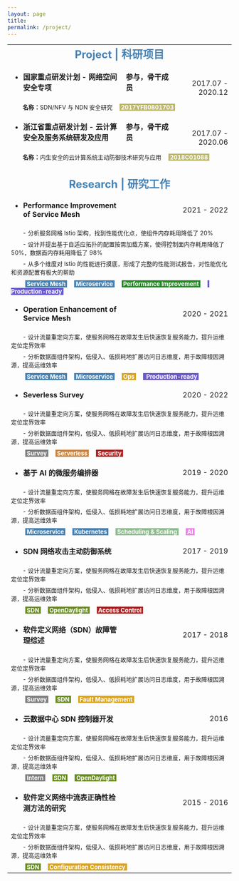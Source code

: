 ```yaml
---
layout: page
title: 
permalink: /project/
---
```


<table>
  <tr>
    <td align="center" colspan="4"><font size=5 color='steelBlue'><strong>Project | 科研项目</strong></font></td>
  </tr>
  
  <tr>
    <td align="left"><ul><li><font size=3><strong>国家重点研发计划&nbsp;-&nbsp;网络空间安全专项</strong></font></li></ul></td>
    <td align="left"><font size=3><strong>参与，骨干成员&emsp;&nbsp;</strong></font></td>
    <td align="right" rowspan="2"><font size=3>2017.07&nbsp;-&nbsp;2020.12</font></td>
  </tr>
  <tr>
    <td align="left" colspan="3"><font size=2>&emsp;&emsp;<strong>名称：</strong>SDN/NFV 与 NDN 安全研究</font>&emsp;<font size=2 style="background: darkkhaki" color='#ffffff'>&nbsp;<strong>2017YFB0801703</strong>&nbsp;</font></td>
  </tr>
  
  <tr>
    <td align="left"><ul><li><font size=3><strong>浙江省重点研发计划&nbsp;-&nbsp;云计算安全及服务系统研发及应用&emsp;&nbsp;</strong></font></li></ul></td>
    <td align="left"><font size=3><strong>参与，骨干成员</strong></font></td>
    <td align="right" rowspan="2"><font size=3>2017.07&nbsp;-&nbsp;2020.06</font></td>
  </tr>
  <tr>
    <td align="left" colspan="3"><font size=2>&emsp;&emsp;<strong>名称：</strong>内生安全的云计算系统主动防御技术研究与应用</font>&emsp;<font size=2 style="background: darkkhaki" color='#ffffff'>&nbsp;<strong>2018C01088</strong>&nbsp;</font></td>
  </tr>
  
  <tr>
    <td align="center" colspan="4">&emsp; </td>
  </tr>

  <tr>
    <td align="center" colspan="4"><font size=5 color='steelBlue'><strong>Research | 研究工作</strong></font></td>
  </tr>
  
  <tr>
    <td align="left"><ul><li><font size=3><strong>Performance Improvement of Service Mesh</strong></font></li></ul></td>
    <td align="left">&emsp;&emsp;&emsp;&emsp;&emsp;&emsp;</td>
    <td align="right"><font size=3>2021&nbsp;-&nbsp;2022</font></td>
  </tr>
  <tr>
    <td align="left" colspan="4"><font size=2>&emsp;&emsp;-&nbsp;分析服务网格 Istio 架构，找到性能优化点，使组件内存耗用降低了 20%</font></td>
  </tr>
  <tr>
    <td align="left" colspan="4"><font size=2>&emsp;&emsp;-&nbsp;设计并提出基于自适应拓扑的配置按需加载方案，使得控制面内存耗用降低了 50%，数据面内存耗用降低了 98%</font></td>
  </tr>
  <tr>
    <td align="left" colspan="4"><font size=2>&emsp;&emsp;-&nbsp;从多个维度对 Istio 的性能进行摸底，形成了完整的性能测试报告，对性能优化和资源配置有极大的帮助</font></td>
  </tr>
  <tr>
    <td align="left" colspan="4">&emsp;&emsp;<font size=2 style="background: steelBlue" color='#ffffff'>&nbsp;<strong>Service Mesh</strong>&nbsp;</font>&emsp;<font size=2 style="background: steelBlue" color='#ffffff'>&nbsp;<strong>Microservice</strong>&nbsp;</font>&emsp;<font size=2 style="background: forestgreen" color='#ffffff'>&nbsp;<strong>Performance Improvement</strong>&nbsp;</font>&emsp;<font size=2 style="background: slateBlue" color='#ffffff'>&nbsp;<strong> Production-ready</strong>&nbsp;</font></td>
  </tr>
  
  <tr>
    <td align="left"><ul><li><font size=3><strong>Operation Enhancement of Service Mesh</strong></font></li></ul></td>
    <td align="left">&emsp;&emsp;&emsp;&emsp;&emsp;&emsp;</td>
    <td align="right"><font size=3>2020&nbsp;-&nbsp;2021</font></td>
  </tr>
  <tr>
    <td align="left" colspan="4"><font size=2>&emsp;&emsp;-&nbsp;设计流量重定向方案，使服务网格在故障发生后快速恢复服务能力，提升运维定位定界效率</font></td>
  </tr>
  <tr>
    <td align="left" colspan="4"><font size=2>&emsp;&emsp;-&nbsp;分析数据面组件架构，低侵入、低损耗地扩展访问日志维度，用于故障根因溯源，提高运维效率</font></td>
  </tr>
  <tr>
    <td align="left" colspan="4">&emsp;&emsp;<font size=2 style="background: steelBlue" color='#ffffff'>&nbsp;<strong>Service Mesh</strong>&nbsp;</font>&emsp;<font size=2 style="background: steelBlue" color='#ffffff'>&nbsp;<strong>Microservice</strong>&nbsp;</font>&emsp;<font size=2 style="background: goldEnrod" color='#ffffff'>&nbsp;<strong>Ops</strong>&nbsp;</font>&emsp;<font size=2 style="background: slateBlue" color='#ffffff'>&nbsp;<strong> Production-ready</strong>&nbsp;</font></td>
  </tr>
  
  <tr>
    <td align="left"><ul><li><font size=3><strong>Severless Survey</strong></font></li></ul></td>
    <td align="left">&emsp;&emsp;&emsp;&emsp;&emsp;&emsp;</td>
    <td align="right"><font size=3>2020&nbsp;-&nbsp;2022</font></td>
  </tr>
  <tr>
    <td align="left" colspan="4"><font size=2>&emsp;&emsp;-&nbsp;设计流量重定向方案，使服务网格在故障发生后快速恢复服务能力，提升运维定位定界效率</font></td>
  </tr>
  <tr>
    <td align="left" colspan="4"><font size=2>&emsp;&emsp;-&nbsp;分析数据面组件架构，低侵入、低损耗地扩展访问日志维度，用于故障根因溯源，提高运维效率</font></td>
  </tr>
  <tr>
    <td align="left" colspan="4">&emsp;&emsp;<font size=2 style="background: gray" color='#ffffff'>&nbsp;<strong>Survey</strong>&nbsp;</font>&emsp;<font size=2 style="background: peru" color='#ffffff'>&nbsp;<strong>Serverless</strong>&nbsp;</font>&emsp;<font size=2 style="background: fireBrick" color='#ffffff'>&nbsp;<strong>Security</strong>&nbsp;</font></td>
  </tr>
  
  <tr>
    <td align="left"><ul><li><font size=3><strong>基于 AI 的微服务编排器</strong></font></li></ul></td>
    <td align="left">&emsp;&emsp;&emsp;&emsp;&emsp;&emsp;</td>
    <td align="right"><font size=3>2019&nbsp;-&nbsp;2020</font></td>
  </tr>
  <tr>
    <td align="left" colspan="4"><font size=2>&emsp;&emsp;-&nbsp;设计流量重定向方案，使服务网格在故障发生后快速恢复服务能力，提升运维定位定界效率</font></td>
  </tr>
  <tr>
    <td align="left" colspan="4"><font size=2>&emsp;&emsp;-&nbsp;分析数据面组件架构，低侵入、低损耗地扩展访问日志维度，用于故障根因溯源，提高运维效率</font></td>
  </tr>
  <tr>
    <td align="left" colspan="4">&emsp;&emsp;<font size=2 style="background: steelBlue" color='#ffffff'>&nbsp;<strong>Microservice</strong>&nbsp;</font>&emsp;<font size=2 style="background: steelBlue" color='#ffffff'>&nbsp;<strong>Kubernetes</strong>&nbsp;</font>&emsp;<font size=2 style="background: DarkSeaGreen" color='#ffffff'>&nbsp;<strong>Scheduling & Scaling</strong>&nbsp;</font>&emsp;<font size=2 style="background: Violet" color='#ffffff'>&nbsp;<strong>AI</strong>&nbsp;</font></td>
  </tr>
  
  <tr>
    <td align="left"><ul><li><font size=3><strong>SDN 网络攻击主动防御系统</strong></font></li></ul></td>
    <td align="left">&emsp;&emsp;&emsp;&emsp;&emsp;&emsp;</td>
    <td align="right"><font size=3>2017&nbsp;-&nbsp;2019</font></td>
  </tr>
  <tr>
    <td align="left" colspan="4"><font size=2>&emsp;&emsp;-&nbsp;设计流量重定向方案，使服务网格在故障发生后快速恢复服务能力，提升运维定位定界效率</font></td>
  </tr>
  <tr>
    <td align="left" colspan="4"><font size=2>&emsp;&emsp;-&nbsp;分析数据面组件架构，低侵入、低损耗地扩展访问日志维度，用于故障根因溯源，提高运维效率</font></td>
  </tr>
  <tr>
    <td align="left" colspan="4">&emsp;&emsp;<font size=2 style="background: OliveDrab" color='#ffffff'>&nbsp;<strong>SDN</strong>&nbsp;</font>&emsp;<font size=2 style="background: OliveDrab" color='#ffffff'>&nbsp;<strong>OpenDaylight</strong>&nbsp;</font>&emsp;<font size=2 style="background: fireBrick" color='#ffffff'>&nbsp;<strong>Access Control</strong>&nbsp;</font></td>
  </tr>
  
  <tr>
    <td align="left"><ul><li><font size=3><strong>软件定义网络（SDN）故障管理综述</strong></font></li></ul></td>
    <td align="left">&emsp;&emsp;&emsp;&emsp;&emsp;&emsp;</td>
    <td align="right"><font size=3>2017&nbsp;-&nbsp;2018</font></td>
  </tr>
  <tr>
    <td align="left" colspan="4"><font size=2>&emsp;&emsp;-&nbsp;设计流量重定向方案，使服务网格在故障发生后快速恢复服务能力，提升运维定位定界效率</font></td>
  </tr>
  <tr>
    <td align="left" colspan="4"><font size=2>&emsp;&emsp;-&nbsp;分析数据面组件架构，低侵入、低损耗地扩展访问日志维度，用于故障根因溯源，提高运维效率</font></td>
  </tr>
  <tr>
    <td align="left" colspan="4">&emsp;&emsp;<font size=2 style="background: gray" color='#ffffff'>&nbsp;<strong>Survey</strong>&nbsp;</font>&emsp;<font size=2 style="background: OliveDrab" color='#ffffff'>&nbsp;<strong>SDN</strong>&nbsp;</font>&emsp;<font size=2 style="background: goldEnrod" color='#ffffff'>&nbsp;<strong>Fault Management</strong>&nbsp;</font></td>
  </tr>
  
  <tr>
    <td align="left"><ul><li><font size=3><strong>云数据中心 SDN 控制器开发</strong></font></li></ul></td>
    <td align="left">&emsp;&emsp;&emsp;&emsp;&emsp;&emsp;</td>
    <td align="right"><font size=3>2016</font></td>
  </tr>
  <tr>
    <td align="left" colspan="4"><font size=2>&emsp;&emsp;-&nbsp;设计流量重定向方案，使服务网格在故障发生后快速恢复服务能力，提升运维定位定界效率</font></td>
  </tr>
  <tr>
    <td align="left" colspan="4"><font size=2>&emsp;&emsp;-&nbsp;分析数据面组件架构，低侵入、低损耗地扩展访问日志维度，用于故障根因溯源，提高运维效率</font></td>
  </tr>
  <tr>
    <td align="left" colspan="4">&emsp;&emsp;<font size=2 style="background: gray" color='#ffffff'>&nbsp;<strong>Intern</strong>&nbsp;</font>&emsp;<font size=2 style="background: OliveDrab" color='#ffffff'>&nbsp;<strong>SDN</strong>&nbsp;</font>&emsp;<font size=2 style="background: OliveDrab" color='#ffffff'>&nbsp;<strong>OpenDaylight</strong>&nbsp;</font></td>
  </tr>
  
  <tr>
    <td align="left"><ul><li><font size=3><strong>软件定义网络中流表正确性检测方法的研究</strong></font></li></ul></td>
    <td align="left">&emsp;&emsp;&emsp;&emsp;&emsp;&emsp;</td>
    <td align="right"><font size=3>2015&nbsp;-&nbsp;2016</font></td>
  </tr>
  <tr>
    <td align="left" colspan="4"><font size=2>&emsp;&emsp;-&nbsp;设计流量重定向方案，使服务网格在故障发生后快速恢复服务能力，提升运维定位定界效率</font></td>
  </tr>
  <tr>
    <td align="left" colspan="4"><font size=2>&emsp;&emsp;-&nbsp;分析数据面组件架构，低侵入、低损耗地扩展访问日志维度，用于故障根因溯源，提高运维效率</font></td>
  </tr>
  <tr>
    <td align="left" colspan="4">&emsp;&emsp;<font size=2 style="background: OliveDrab" color='#ffffff'>&nbsp;<strong>SDN</strong>&nbsp;</font>&emsp;<font size=2 style="background: goldEnrod" color='#ffffff'>&nbsp;<strong>Configuration Consistency</strong>&nbsp;</font></td>
  </tr>
</table>
